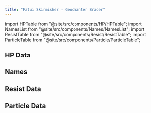 ```yaml
---
title: "Fatui Skirmisher - Geochanter Bracer"
---
```


import HPTable from "@site/src/components/HP/HPTable";
import NamesList from "@site/src/components/Names/NamesList";
import ResistTable from "@site/src/components/Resist/ResistTable";
import ParticleTable from "@site/src/components/Particle/ParticleTable";

## HP Data

<HPTable item_key="fatuiskirmishergeochanterbracer" data_src="enemy" />

## Names

<NamesList item_key="fatuiskirmishergeochanterbracer" data_src="enemy" />

## Resist Data

<ResistTable item_key="fatuiskirmishergeochanterbracer" data_src="enemy" />

## Particle Data

<ParticleTable item_key="fatuiskirmishergeochanterbracer" data_src="enemy" />